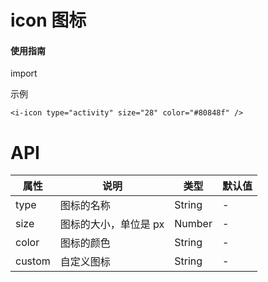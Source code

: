 # icon 图标
#### 使用指南
import

示例
```
<i-icon type="activity" size="28" color="#80848f" />

```
# API

| 属性   | 说明                 | 类型   | 默认值 |
|--------|--------------------|--------|--------|
| type   | 图标的名称           | String | -      |
| size   | 图标的大小，单位是 px | Number | -      |
| color  | 图标的颜色           | String | -      |
| custom | 自定义图标           | String | -      |